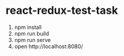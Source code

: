# react-redux-test-task

1) npm install
2) npm run build
3) npm run serve
4) open http://localhost:8080/
